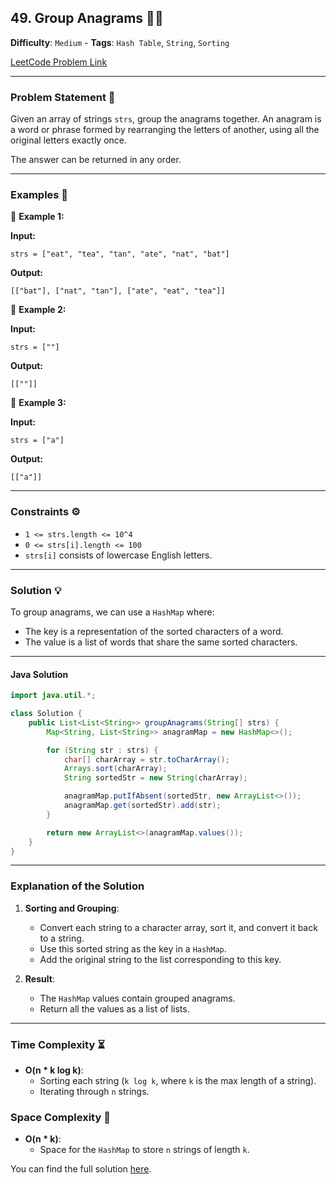 ## 49. Group Anagrams 🤹‍♂️

**Difficulty**: `Medium` - **Tags**: `Hash Table`, `String`, `Sorting`

[LeetCode Problem Link](https://leetcode.com/problems/group-anagrams/)

---

### Problem Statement 📜

Given an array of strings `strs`, group the anagrams together. An anagram is a word or phrase formed by rearranging the letters of another, using all the original letters exactly once.

The answer can be returned in any order.

---

### Examples 🌟

🔹 **Example 1:**

**Input:**
```plaintext
strs = ["eat", "tea", "tan", "ate", "nat", "bat"]
```

**Output:**
```plaintext
[["bat"], ["nat", "tan"], ["ate", "eat", "tea"]]
```

🔹 **Example 2:**

**Input:**
```plaintext
strs = [""]
```

**Output:**
```plaintext
[[""]]
```

🔹 **Example 3:**

**Input:**
```plaintext
strs = ["a"]
```

**Output:**
```plaintext
[["a"]]
```

---

### Constraints ⚙️

- `1 <= strs.length <= 10^4`
- `0 <= strs[i].length <= 100`
- `strs[i]` consists of lowercase English letters.

---

### Solution 💡

To group anagrams, we can use a `HashMap` where:
- The key is a representation of the sorted characters of a word.
- The value is a list of words that share the same sorted characters.

---

#### Java Solution

```java
import java.util.*;

class Solution {
    public List<List<String>> groupAnagrams(String[] strs) {
        Map<String, List<String>> anagramMap = new HashMap<>();

        for (String str : strs) {
            char[] charArray = str.toCharArray();
            Arrays.sort(charArray);
            String sortedStr = new String(charArray);

            anagramMap.putIfAbsent(sortedStr, new ArrayList<>());
            anagramMap.get(sortedStr).add(str);
        }

        return new ArrayList<>(anagramMap.values());
    }
}
```

---

### Explanation of the Solution

1. **Sorting and Grouping**:
   - Convert each string to a character array, sort it, and convert it back to a string.
   - Use this sorted string as the key in a `HashMap`.
   - Add the original string to the list corresponding to this key.

2. **Result**:
   - The `HashMap` values contain grouped anagrams.
   - Return all the values as a list of lists.

---

### Time Complexity ⏳

- **O(n * k log k)**:
  - Sorting each string (`k log k`, where `k` is the max length of a string).
  - Iterating through `n` strings.

### Space Complexity 💾

- **O(n * k)**:
  - Space for the `HashMap` to store `n` strings of length `k`.

You can find the full solution [here](Solution.java).